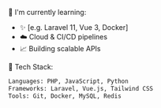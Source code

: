 🌱 I'm currently learning:
- ✨ [e.g. Laravel 11, Vue 3, Docker]
- ☁️ Cloud & CI/CD pipelines
- 📈 Building scalable APIs

🔧 Tech Stack:
```bash
Languages: PHP, JavaScript, Python  
Frameworks: Laravel, Vue.js, Tailwind CSS  
Tools: Git, Docker, MySQL, Redis  
